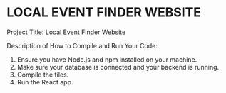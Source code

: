 # LOCAL EVENT FINDER WEBSITE


Project Title: Local Event Finder Website

Description of How to Compile and Run Your Code:
1. Ensure you have Node.js and npm installed on your machine.
2. Make sure your database is connected and your backend is running.
3. Compile the files.
4. Run the React app.
